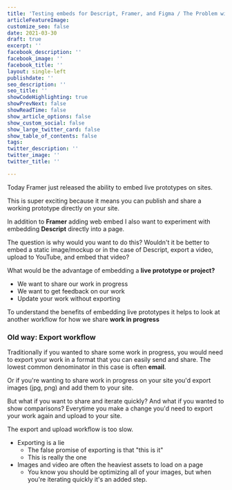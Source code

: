 ```yaml
---
title: 'Testing embeds for Descript, Framer, and Figma / The Problem with Exports'
articleFeatureImage: 
customize_seo: false
date: 2021-03-30
draft: true
excerpt: ''
facebook_description: ''
facebook_image: ''
facebook_title: ''
layout: single-left
publishdate: ''
seo_description: ''
seo_title: ''
showCodeHighlighting: true
showPrevNext: false
showReadTime: false
show_article_options: false
show_custom_social: false
show_large_twitter_card: false
show_table_of_contents: false
tags:
twitter_description: ''
twitter_image: ''
twitter_title: ''

---
```


Today Framer just released the ability to embed live prototypes on sites. 

This is super exciting because it means you can publish and share a working prototype directly on your site. 

In addition to **Framer** adding web embed I also want to experiment with embedding **Descript** directly into a page. 

The question is why would you want to do this? Wouldn't it be better to embed a static image/mockup or in the case of Descript, export a video, upload to YouTube, and embed that video?

What would be the advantage of embedding a **live prototype or project?** 

- We want to share our work in progress
- We want to get feedback on our work
- Update your work without exporting

To understand the benefits of embedding live prototypes it helps to look at another workflow for how we share **work in progress**

### Old way: Export workflow

Traditionally if you wanted to share some work in progress, you would need to export your work in a format that you can easily send and share. The lowest common denominator in this case is often **email**.

Or if you're wanting to share work in progress on your site you'd export images (jpg, png) and add them to your site.

But what if you want to share and iterate quickly? And what if you wanted to show comparisons? Everytime you make a change you'd need to export your work again and upload to your site. 

The export and upload workflow is too slow. 

- Exporting is a lie
	- The false promise of exporting is that "this is it"
	- This is really the one 
- Images and video are often the heaviest assets to load on a page
	- You know you should be optimizing all of your images, but when you're iterating quickly it's an added step.
